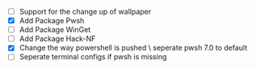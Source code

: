 - [ ] Support for the change up of wallpaper
- [x] Add Package Pwsh
- [ ] Add Package WinGet
- [ ] Add Package Hack-NF
- [x] Change the way powershell is pushed \ seperate pwsh 7.0 to default
- [ ] Seperate terminal configs if pwsh is missing